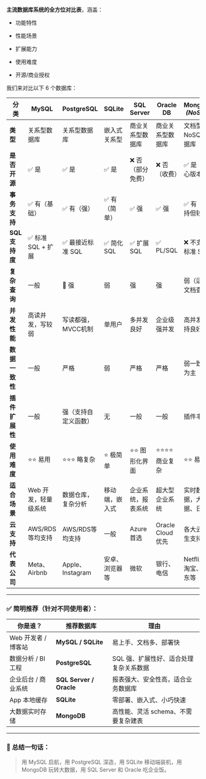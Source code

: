 **主流数据库系统的全方位对比表**，涵盖：

- 功能特性
    
- 性能场景
    
- 扩展能力
    
- 使用难度
    
- 开源/商业授权
    

我们来对比以下 6 个数据库：

|分类|MySQL|PostgreSQL|SQLite|SQL Server|Oracle DB|MongoDB _(NoSQL)_|
|---|---|---|---|---|---|---|
|**类型**|关系型数据库|关系型数据库|嵌入式关系型|商业关系型数据库|商业关系型数据库|文档型 NoSQL 数据库|
|**是否开源**|✅ 是|✅ 是|✅ 是|❌ 否（部分免费）|❌ 否（收费）|✅ 是（核心版本）|
|**事务支持**|✅ 有（基础）|✅ 有（强）|✅ 有（简单）|✅ 强|✅ 强|✅ 有（支持但较弱）|
|**SQL 支持度**|✅ 标准 SQL + 扩展|✅ 最接近标准 SQL|✅ 简化 SQL|✅ 扩展 SQL|✅ PL/SQL|❌ 不支持标准 SQL|
|**复杂查询**|一般|💪 强|弱|强|强|弱（适合文档查询）|
|**并发性能**|高读并发，写较弱|写读都强，MVCC机制|单用户|多并发良好|企业级强并发|高并发支持良好|
|**数据一致性**|一般|严格|弱|严格|严格|弱一致性为主|
|**插件扩展性**|一般|强（支持自定义函数）|无|一般|一般|插件丰富|
|**使用难度**|⭐⭐ 易用|⭐⭐⭐ 略复杂|⭐ 极简单|⭐⭐ 图形化界面|⭐⭐⭐⭐ 商业复杂|⭐⭐ 易用|
|**适合场景**|Web 开发，轻量级系统|数据仓库，复杂分析|移动端，嵌入式|企业系统，报表系统|超大型企业系统|实时数据，大数据、日志|
|**云支持**|AWS/RDS等均支持|AWS/RDS等均支持|一般|Azure首选|Oracle Cloud 优先|各大云原生支持|
|**代表公司**|Meta、Airbnb|Apple、Instagram|安卓、浏览器等|微软|银行、电信|Netflix、淘宝、京东等|

---

### ✅ 简明推荐（针对不同使用者）：

| 你是谁？          | 推荐数据库                   | 理由                    |
| ------------- | ----------------------- | --------------------- |
| Web 开发者 / 博客站 | **MySQL / SQLite**      | 易上手、文档多、部署快           |
| 数据分析 / BI 工程  | **PostgreSQL**          | SQL 强、扩展性好、适合处理复杂关系数据 |
| 企业后台 / 商业系统   | **SQL Server / Oracle** | 报表强大、安全性高，适合业务数据库     |
| App 本地缓存      | **SQLite**              | 零部署、嵌入式、小巧快速          |
| 大数据实时存储       | **MongoDB**             | 高性能、灵活 schema、不需要复杂建表 |

---

### 💬 总结一句话：

> 用 MySQL 启航，用 PostgreSQL 深造，用 SQLite 移动端装机，用 MongoDB 玩转大数据，用 SQL Server 和 Oracle 吃企业饭。


